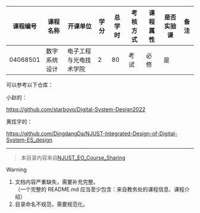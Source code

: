 | 课程编号 | 课程名称     | 开课单位               | 学分 | 总学时 | 考核方式 | 课程属性 | 是否实验课 | 备注 |
| -------- | ------------ | ---------------------- | ---- | ------ | -------- | -------- | ---------- | ---- |
| 04068501 | 数字系统设计 | 电子工程与光电技术学院 | 2    | 80     | 考试     | 必修     | 是         |      |

可以参考以下仓库：

小赵的：

https://github.com/starbovo/Digital-System-Design2022

黄炫宇的：

https://github.com/DingdangDa/NJUST-Integrated-Design-of-Digital-System-ES_design


---
>本目录内容来自[NJUST_EO_Course_Sharing](https://github.com/starbovo/NJUST_EO_Course_Sharing/)  

> [!WARNING]
>1. 文档内容严重缺失，需要补充完整。   
（一个完整的 README.md 应当至少包含：来自教务处的课程信息、课程介绍）  
>2. 目录命名不规范，需要规范化。
